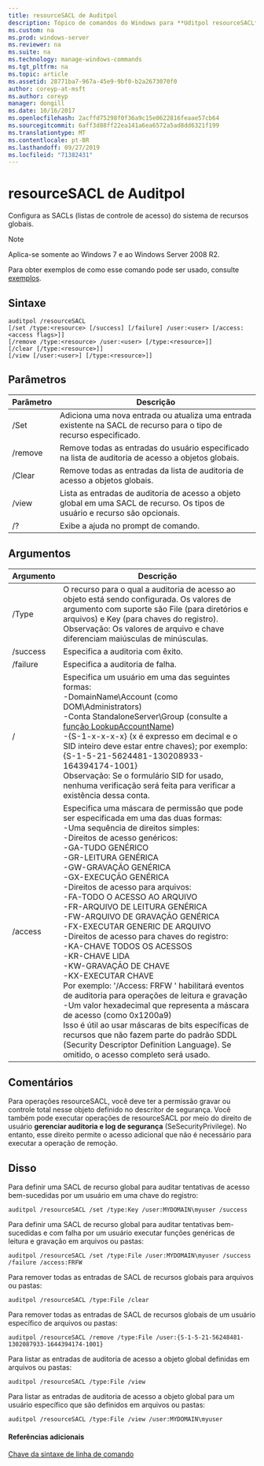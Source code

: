 ```yaml
---
title: resourceSACL de Auditpol
description: Tópico de comandos do Windows para **Uditpol resourceSACL** – configura as SAcls (listas de controle de acesso) do sistema de recursos globais.
ms.custom: na
ms.prod: windows-server
ms.reviewer: na
ms.suite: na
ms.technology: manage-windows-commands
ms.tgt_pltfrm: na
ms.topic: article
ms.assetid: 28771ba7-967a-45e9-9bf0-b2a2673070f0
author: coreyp-at-msft
ms.author: coreyp
manager: dongill
ms.date: 10/16/2017
ms.openlocfilehash: 2acffd75298f0f36a9c15e0622816feaae57cb64
ms.sourcegitcommit: 6aff3d88ff22ea141a6ea6572a5ad8dd6321f199
ms.translationtype: MT
ms.contentlocale: pt-BR
ms.lasthandoff: 09/27/2019
ms.locfileid: "71382431"
---
```

# <a name="auditpol-resourcesacl"></a>resourceSACL de Auditpol



Configura as SACLs (listas de controle de acesso) do sistema de recursos globais.

> [!NOTE]
> Aplica-se somente ao Windows 7 e ao Windows Server 2008 R2.

Para obter exemplos de como esse comando pode ser usado, consulte [exemplos](#BKMK_Examples).

## <a name="syntax"></a>Sintaxe

```
auditpol /resourceSACL
[/set /type:<resource> [/success] [/failure] /user:<user> [/access:<access flags>]]
[/remove /type:<resource> /user:<user> [/type:<resource>]]
[/clear [/type:<resource>]]
[/view [/user:<user>] [/type:<resource>]]
```

## <a name="parameters"></a>Parâmetros

|Parâmetro|Descrição|
|---------|-----------|
|/Set|Adiciona uma nova entrada ou atualiza uma entrada existente na SACL de recurso para o tipo de recurso especificado.|
|/remove|Remove todas as entradas do usuário especificado na lista de auditoria de acesso a objetos globais.|
|/Clear|Remove todas as entradas da lista de auditoria de acesso a objetos globais.|
|/view|Lista as entradas de auditoria de acesso a objeto global em uma SACL de recurso. Os tipos de usuário e recurso são opcionais.|
|/?|Exibe a ajuda no prompt de comando.|

## <a name="arguments"></a>Argumentos

|Argumento|Descrição|
|--------|-----------|
|/Type|O recurso para o qual a auditoria de acesso ao objeto está sendo configurada. Os valores de argumento com suporte são File (para diretórios e arquivos) e Key (para chaves do registro).</br>Observação: Os valores de arquivo e chave diferenciam maiúsculas de minúsculas.|
|/success|Especifica a auditoria com êxito.|
|/failure|Especifica a auditoria de falha.|
|/|Especifica um usuário em uma das seguintes formas:</br>-DomainName\Account (como DOM\Administrators)</br>-Conta StandaloneServer\Group (consulte a [função LookupAccountName](https://msdn.microsoft.com/library/windows/desktop/aa379159(v=vs.85).aspx))</br>-{S-1-x-x-x-x} (x é expresso em decimal e o SID inteiro deve estar entre chaves); por exemplo: {S-1-5-21-5624481-130208933-164394174-1001}</br>    Observação:     Se o formulário SID for usado, nenhuma verificação será feita para verificar a existência dessa conta.|
|/access|Especifica uma máscara de permissão que pode ser especificada em uma das duas formas:</br>-Uma sequência de direitos simples:</br>    -Direitos de acesso genéricos:</br>        -GA-TUDO GENÉRICO</br>        -GR-LEITURA GENÉRICA</br>        -GW-GRAVAÇÃO GENÉRICA</br>        -GX-EXECUÇÃO GENÉRICA</br>    -Direitos de acesso para arquivos:</br>        -FA-TODO O ACESSO AO ARQUIVO</br>        -FR-ARQUIVO DE LEITURA GENÉRICA</br>        -FW-ARQUIVO DE GRAVAÇÃO GENÉRICA</br>        -FX-EXECUTAR GENERIC DE ARQUIVO</br>    -Direitos de acesso para chaves do registro:</br>        -KA-CHAVE TODOS OS ACESSOS</br>        -KR-CHAVE LIDA</br>        -KW-GRAVAÇÃO DE CHAVE</br>        -KX-EXECUTAR CHAVE</br>    Por exemplo: '/Access: FRFW ' habilitará eventos de auditoria para operações de leitura e gravação</br>-Um valor hexadecimal que representa a máscara de acesso (como 0x1200a9)</br>    Isso é útil ao usar máscaras de bits específicas de recursos que não fazem parte do padrão SDDL (Security Descriptor Definition Language). Se omitido, o acesso completo será usado.|

## <a name="remarks"></a>Comentários

Para operações resourceSACL, você deve ter a permissão gravar ou controle total nesse objeto definido no descritor de segurança. Você também pode executar operações de resourceSACL por meio do direito de usuário **gerenciar auditoria e log de segurança** (SeSecurityPrivilege). No entanto, esse direito permite o acesso adicional que não é necessário para executar a operação de remoção.

## <a name="BKMK_Examples"></a>Disso

Para definir uma SACL de recurso global para auditar tentativas de acesso bem-sucedidas por um usuário em uma chave do registro:
```
auditpol /resourceSACL /set /type:Key /user:MYDOMAIN\myuser /success
```
Para definir uma SACL de recurso global para auditar tentativas bem-sucedidas e com falha por um usuário executar funções genéricas de leitura e gravação em arquivos ou pastas:
```
auditpol /resourceSACL /set /type:File /user:MYDOMAIN\myuser /success /failure /access:FRFW
```
Para remover todas as entradas de SACL de recursos globais para arquivos ou pastas:
```
auditpol /resourceSACL /type:File /clear
```
Para remover todas as entradas de SACL de recursos globais de um usuário específico de arquivos ou pastas:
```
auditpol /resourceSACL /remove /type:File /user:{S-1-5-21-56248481-1302087933-1644394174-1001}
```
Para listar as entradas de auditoria de acesso a objeto global definidas em arquivos ou pastas:
```
auditpol /resourceSACL /type:File /view
```
Para listar as entradas de auditoria de acesso a objeto global para um usuário específico que são definidos em arquivos ou pastas:
```
auditpol /resourceSACL /type:File /view /user:MYDOMAIN\myuser
```

#### <a name="additional-references"></a>Referências adicionais

[Chave da sintaxe de linha de comando](command-line-syntax-key.md)